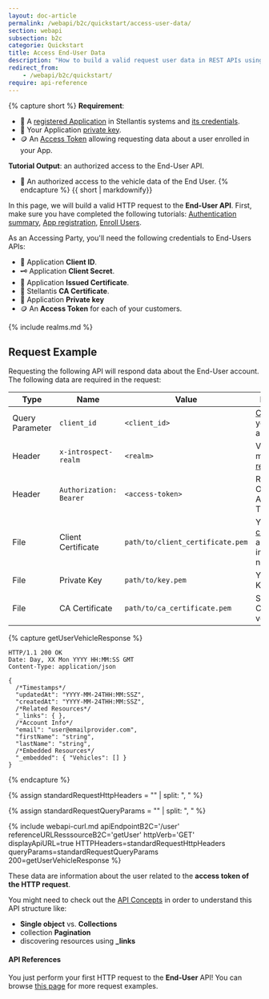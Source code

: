 ```yaml
---
layout: doc-article
permalink: /webapi/b2c/quickstart/access-user-data/
section: webapi
subsection: b2c
categorie: Quickstart
title: Access End-User Data
description: "How to build a valid request user data in REST APIs using a valid token."
redirect_from: 
    - /webapi/b2c/quickstart/
require: api-reference
---
```


<div class="notification notification-empty-bg">

{% capture short %}
**Requirement**:
  - 👤 A [registered Application]({{site.baseurl}}/webapi/b2c/quickstart/app-registration/#article) in Stellantis systems and [its credentials]({{site.baseurl}}/webapi/b2c/quickstart/app-registration/#3%EF%B8%8F⃣-receive-your-credentials).
  - 🔑 Your Application [private key]({{site.baseurl}}/webapi/b2c/quickstart/app-registration/#2%EF%B8%8F⃣-generates-encryption-keys--csr).
  - 🪙 An [Access Token]({{site.baseurl}}/webapi/b2c/quickstart/enroll-users/#article) allowing requesting data about a user enrolled in your App.

**Tutorial Output**: an authorized access to the End-User API.
  - 🚗 An authorized access to the vehicle data of the End User.
{% endcapture %}
{{ short | markdownify}}

</div>

In this page, we will build a valid HTTP request to the **End-User API**. First, make sure you have completed the following tutorials: [Authentication summary]({{site.baseurl}}/webapi/b2c/quickstart/about-authentication/#article), [App registration]({{site.baseurl}}/webapi/b2c/quickstart/app-registration/#article), [Enroll Users]({{site.baseurl}}/webapi/b2c/quickstart/enroll-users/#article). 

As an Accessing Party, you'll need the following credentials to End-Users APIs:
- 👤 Application **Client ID**.
- 🗝 Application **Client Secret**.
- 📄 Application **Issued Certificate**.
- 📜 Stellantis **CA Certificate**.
- 🔑 Application **Private key**
- 🪙 An **Access Token** for each of your customers.

{% include realms.md %}
## Request Example

Requesting the following API will respond data about the End-User account. The following data are required in the request:

Type|Name|Value|Description|Required
-|-|-|-|-
Query Parameter|`client_id`|`<client_id>`| [Client Id]({{site.baseurl}}/webapi/b2c/quickstart/app-registration/#article) of your application.|Yes
Header|`x-introspect-realm`|`<realm>`| Vehicle manufacturer [realm](#manufacturers-brands--realms). | Yes
Header|`Authorization: Bearer`|`<access-token>`| Ressource Owner Access Token. | Yes
File|Client Certificate|`path/to/client_certificate.pem`| Your [SSL certificate](#authentication-b2b) for authentication in Stelantis network.|Yes
File|Private Key|`path/to/key.pem`| Your Private Key file.| Yes
File|CA Certificate|`path/to/ca_certificate.pem`| Stellantis CA Cert for peer verification. |Yes

{% capture getUserVehicleResponse %}
```http
HTTP/1.1 200 OK
Date: Day, XX Mon YYYY HH:MM:SS GMT
Content-Type: application/json

{
  /*Timestamps*/
  "updatedAt": "YYYY-MM-24THH:MM:SSZ",
  "createdAt": "YYYY-MM-24THH:MM:SSZ",
  /*Related Resources*/
  "_links": { },
  /*Account Info*/
  "email": "user@emailprovider.com",
  "firstName": "string",
  "lastName": "string",
  /*Embedded Resources*/
  "_embedded": { "Vehicles": [] }
}
```
{% endcapture %}

{% assign standardRequestHttpHeaders = "" | split: ", " %}

{% assign standardRequestQueryParams = "" | split: ", " %}


{% include webapi-curl.md
    apiEndpointB2C='/user'
    referenceURLResssourceB2C='getUser'
    httpVerb='GET'
    displayApiURL=true
    HTTPHeaders=standardRequestHttpHeaders
    queryParams=standardRequestQueryParams
    200=getUserVehicleResponse
%}

These data are information about the user related to the **access token of the HTTP request**.

You might need to check out the [API Concepts]({{site.baseurl}}/webapi/b2c/overview/api-concepts/#article) in order to understand this API structure like:
- **Single object** vs. **Collections**
- collection **Pagination**
- discovering resources using **_links**

#### API References

You just perform your first HTTP request to the **End-User** API! You can browse [this page]({{site.baseurl}}/webapi/b2c/quickstart/request_examples/#article) for more request examples.